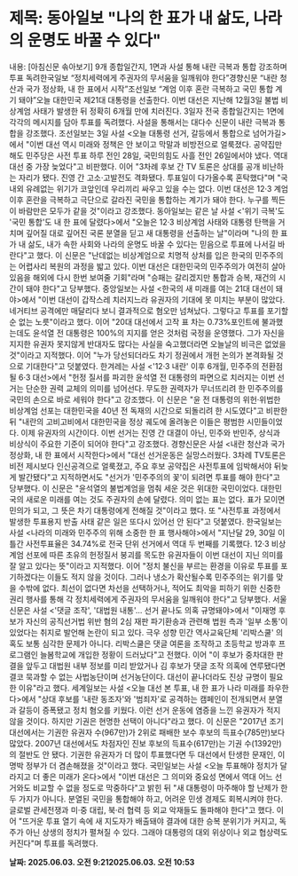 # **제목: 동아일보 "나의 한 표가 내 삶도, 나라의 운명도 바꿀 수 있다"**

  내용: [아침신문 솎아보기] 9개 종합일간지, 1면과 사설 통해 내란 극복과 통합 강조하며 투표 독려한국일보 “정치세력에게 주권자의 무서움을 일깨워야 한다”경향신문 “내란 청산과 국가 정상화, 내 한 표에서 시작”조선일보 “계엄 이후 혼란 극복하고 국민 통합 계기 돼야”오늘 대한민국 제21대 대통령을 선출한다. 이번 대선은 지난해 12월3일 불법 비상계엄 사태가 발생한 뒤 정확히 6개월 만에 치러진다. 3일자 전국 종합일간지는 1면에 각각의 메시지를 담아 투표를 독려했다. 사설을 통해서는 대다수 신문이 내란 극복과 통합을 강조했다. 조선일보는 3일 사설 <오늘 대통령 선거, 갈등에서 통합으로 넘어가길>에서 "이번 대선 역시 미래와 정책은 안 보이고 막말과 비방전으로 얼룩졌다. 공약집만 해도 민주당은 사전 투표 하루 전인 28일, 국민의힘도 사흘 전인 26일에서야 냈다. 역대 대선 중 가장 늦었다"고 비판했다. 이어 "3차례 후보 간 TV 토론은 상대를 공개 비난하는 자리가 됐다. 진영 간 고소·고발전도 격화됐다. 투표일이 다가올수록 혼탁했다"며 "국내외 유례없는 위기가 코앞인데 우리끼리 싸우고 있을 수는 없다. 이번 대선은 12·3 계엄 이후 혼란을 극복하고 극단으로 갈라진 국민을 통합하는 계기가 돼야 한다. 누구를 찍든 이 바람만은 모두가 같을 것"이라고 강조했다. 동아일보는 같은 날 사설 <'위기 극복'도 '국민 통합'도 내 한 표에 달렸다>에서 "오늘은 12·3 비상계엄 사태와 대통령 탄핵을 거치며 깊어질 대로 깊어진 국론 분열을 딛고 새 대통령을 선출하는 날"이라며 "나의 한 표가 내 삶도, 내가 속한 사회와 나라의 운명도 바꿀 수 있다는 믿음으로 투표에 나서길 바란다"고 했다. 이 신문은 "난데없는 비상계엄으로 치명적 상처를 입은 한국의 민주주의는 어렵사리 복원의 과정을 밟고 있다. 이번 대선은 대한민국의 민주주의가 여전히 살아 있음을 해외에 다시 한번 보여줄 기회"라며 "승패는 갈리겠지만 통합과 승복, 재건의 시간이 돼야 한다"고 당부했다. 중앙일보는 사설 <한국의 새 미래를 여는 21대 대선이 돼야>에서 "이번 대선이 갑작스레 치러지느라 유권자의 기대에 못 미치는 부분이 많았다. 네거티브 공격에만 매달리다 보니 결과적으로 혐오만 넘쳐났다. 그렇다고 투표를 포기할 순 없는 노릇"이라고 했다. 이어 "20대 대선에서 고작 표 차는 0.73%포인트에 불과했는데도 윤석열 전 대통령은 100%의 지지를 얻은 것처럼 국정을 운영했다. 그가 자신을 지지한 유권자 못지않게 반대자도 많다는 사실을 숙고했더라면 오늘날의 비극은 없었을 것"이라고 지적했다. 이어 "누가 당선되더라도 차기 정권에서 개헌 논의가 본격화될 것으로 기대한다"고 덧붙였다. 한겨레는 사설 <'12·3 내란' 이후 6개월, 민주주의 전환점 될 6·3 대선>에서 "헌정 질서를 파괴한 윤석열 전 대통령의 파면으로 치러지는 이번 선거는 단순한 권력 교체의 의미를 넘어선다. 무도한 권력자가 무너뜨리려 한 민주주의를 국민의 손으로 바로 세워야 한다"고 강조했다. 이 신문은 "윤 전 대통령의 위헌·위법한 비상계엄 선포는 대한민국을 40년 전 독재의 시간으로 되돌리려 한 시도였다"고 비판한 뒤 "내란의 고비고비에서 대한민국을 정상 궤도에 올려놓은 이들은 평범한 시민들이었다. 이제 유권자의 시간이다. 이번 선거는 진영 간 대결이 아닌, 민주와 반민주, 상식과 비상식이 주요한 기준이 되어야 한다"고 강조했다. 경향신문은 사설 <내란 청산과 국가 정상화, 내 한 표에서 시작한다>에서 "대선 선거운동은 실망스러웠다. 3차례 TV토론은 비전 제시보다 인신공격으로 얼룩졌고, 주요 후보 공약집은 사전투표에 임박해서야 뒤늦게 발간됐다"고 지적하면서도 "선거가 '민주주의의 꽃'이 되려면 투표를 해야 한다"고 당부했다. 이 신문은 "윤석열의 불법계엄을 멈춰 세운 것은 위대한 국민이었다. 대한민국의 새로운 미래를 여는 것도 주권자의 손에 달렸다. 의미 없는 표는 없다. 표가 모이면 민의가 되고, 그 뜻은 차기 대통령에게 전해질 것"이라고 했다. 또 "사전투표 과정에서 발생한 투표용지 반출 사태 같은 일은 또다시 있어선 안 된다"고 덧붙였다. 한국일보는 사설 <나라의 미래와 민주주의 위해 소중한 한 표 행사해야>에서 "지난달 29, 30일 이틀간 사전투표율은 34.74%로 전국 단위 선거에서 역대 두 번째를 기록했다. 12·3 비상계엄 선포에 따른 초유의 헌정질서 붕괴를 목도한 유권자들이 이번 대선이 지닌 의미를 잘 알고 있다는 뜻"이라고 지적했다. 이어 "정치 불신을 부르는 환경을 이유로 투표를 포기하겠다는 이들도 적지 않을 것이다. 그러나 냉소가 확산될수록 민주주의는 위기를 맞을 수밖에 없다. 최선이 없다면 차선을 선택하거나, 적어도 최악을 피하기 위한 신중한 권리 행사를 통해 각 정치세력에게 주권자의 무서움을 일깨워야 한다"고 당부했다. 서울신문은 사설 <'댓글 조작', '대법원 내통'… 선거 끝나도 의혹 규명돼야>에서 "이재명 후보가 자신의 공직선거법 위반 혐의 2심 재판 파기환송과 관련해 법원 측과 '일부 소통'이 있었다는 취지로 발언해 논란이 되고 있다. 극우 성향 민간 역사교육단체 '리박스쿨' 의혹도 보통 심각한 문제가 아니다. 리박스쿨은 댓글 여론을 조작하고 초등학교 방과후 프로그램인 늘봄학교에 개입한 정황이 드러났다"고 전했다. 이어 "이 후보가 중차대한 판결을 앞두고 대법원 내부 정보를 미리 받았거나 김 후보가 댓글 조작 의혹에 연루됐다면 결코 묵과할 수 없는 사법농단이며 선거농단이다. 대선이 끝나더라도 진상 규명이 필요한 이유"라고 했다. 세계일보는 사설 <오늘 대선 본 투표, 내 한 표가 나라 미래를 좌우한다>에서 "상대 후보를 '내란 동조자'와 '범죄자'로 공격하는 캠페인이 전개되면서 분열과 갈등이 증폭됐고 정치 혐오를 키웠다. 이런 선거 운동에 염증을 느낀 유권자가 적지 않을 것이다. 하지만 기권은 현명한 선택이 아니다"라고 했다. 이 신문은 "2017년 조기 대선에서는 기권한 유권자 수(967만)가 2위로 패배한 보수 후보의 득표수(785만)보다 많았다. 2007년 대선에서도 차점자인 진보 후보의 득표수(617만)는 기권 수(1392만)의 절반도 안 됐다. 기권한 유권자가 더 많이 투표했다면 두 대선에서 탄생한 문재인, 이명박 정부가 더 겸손해졌을 것"이라고 했다. 국민일보는 사설 <오늘 투표해야 정치가 달라지고 더 좋은 미래가 온다>에서 "이번 대선은 그 의미와 중요성 면에서 역대 어느 선거와도 비교할 수 없을 정도로 막중하다"고 밝힌 뒤 "새 대통령이 마주해야 할 난제가 한두 가지가 아니다. 분열된 국민을 통합해야 하고, 어려운 민생 경제도 회복시켜야 한다. 글로벌 관세전쟁과 미·중 대립, 북·러 협력 등 외교 악재들도 돌파해야 한다"고 했다. 이어 "뜨거운 투표 열기 속에 새 지도자가 배출돼야 결과에 대한 승복 분위기가 커지고, 독주가 아닌 상생의 정치가 펼쳐질 수 있다. 그래야 대통령의 대외 위상이나 외교 협상력도 커진다"며 투표를 독려했다.

  **날짜: 2025.06.03. 오전 9:212025.06.03. 오전 10:53**